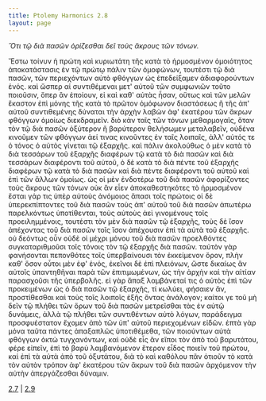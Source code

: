 ```yaml
---
title: Ptolemy Harmonics 2.8
layout: page
---
```




*Ὅτι τῷ διὰ πασῶν ὁρίζεσθαι δεῖ τοὺς ἄκρους τῶν τόνων.*

Ἔστω τοίνυν ἡ πρώτη καὶ κυριωτάτη τῆς κατὰ τὸ ἡρμοσμένον ὁμοιότητος ἀποκατάστασις ἐν τῷ πρώτῳ πάλιν τῶν ὁμοφώνων, τουτέστι τῷ διὰ πασῶν, τῶν περιεχόντων αὐτὸ φθόγγων ὡς ἐπεδείξαμεν ἀδιαφορούντων ἑνός. καὶ ὥσπερ αἱ συντιθέμεναι μετ' αὐτοῦ τῶν συμφωνιῶν τοῦτο ποιοῦσιν, ὅπερ ἂν ἐποίουν, εἰ καὶ καθ' αὑτὰς ἦσαν, οὕτως καὶ τῶν μελῶν ἕκαστον ἐπὶ μόνης τῆς κατὰ τὸ πρῶτον ὁμόφωνον διαστάσεως ἢ τῆς ἀπ' αὐτοῦ συντιθεμένης δύναται τὴν ἀρχὴν λαβὼν ἀφ' ἑκατέρου τῶν ἄκρων φθόγγων ὁμοίως διεκδραμεῖν. διὸ κἀν ταῖς τῶν τόνων μεθαρμογαῖς, ὅταν τὸν τῷ διὰ πασῶν ὀξύτερον ἢ βαρύτερον θελήσωμεν μεταλαβεῖν, οὐδένα κινοῦμεν τῶν φθόγγων ἀεί τινας κινοῦντες ἐν ταῖς λοιπαῖς, ἀλλ' αὐτός τε ὁ τόνος ὁ αὐτὸς γίνεται τῷ ἐξαρχῆς. καὶ πάλιν ἀκολούθως ὁ μὲν κατὰ τὸ διὰ τεσσάρων τοῦ ἐξαρχῆς διαφέρων τῷ κατὰ τὸ διὰ πασῶν καὶ διὰ τεσσάρων διαφέροντι τοῦ αὐτοῦ, ὁ δὲ κατὰ τὸ διὰ πέντε τοῦ ἐξαρχῆς διαφέρων τῷ κατὰ τὸ διὰ πασῶν καὶ διὰ πέντε διαφέροντι τοῦ αὐτοῦ καὶ ἐπὶ τῶν ἄλλων ὁμοίως. ὡς οἱ μὲν ἐνδοτέρω τοῦ διὰ πασῶν ἀφορίζοντες τοὺς ἄκρους τῶν τόνων οὐκ ἂν εἶεν ἀποκαθεστηκότες τὸ ἡρμοσμένον ἔσται γάρ τις ὑπὲρ αὐτοὺς ἀνόμοιος ἅπασι τοῖς πρώτοις οἱ δὲ ὑπερεκπίπτοντες τοῦ διὰ πασῶν τοὺς ἀπ' αὐτοῦ τοῦ διὰ πασῶν ἀπωτέρω παρελκόντως ὑποτίθενται, τοὺς αὐτοὺς ἀεὶ γινομένους τοῖς προειλημμένοις, τουτέστι τὸν μὲν διὰ πασῶν τῷ ἐξαρχῆς, τοὺς δὲ ἴσον ἀπέχοντας τοῦ διὰ πασῶν τοῖς ἴσον ἀπέχουσιν ἐπὶ τὰ αὐτὰ τοῦ ἐξαρχῆς. οὐ δεόντως οὖν οὐδὲ οἱ μέχρι μόνου τοῦ διὰ πασῶν προελθόντες συγκαταριθμοῦσι τοῖς τόνοις τὸν τῷ ἐξαρχῆς διὰ πασῶν. ταὐτὸν γὰρ φανήσονται πεπονθότες τοῖς ὑπερβαίνουσι τὸν ἐκκείμενον ὅρον, πλὴν καθ' ὅσον οὗτοι μὲν ἐφ' ἑνός, ἐκεῖνοι δὲ ἐπὶ πλειόνων, ὥστε δικαίως ἂν αὐτοῖς ὑπαντηθῆναι παρὰ τῶν ἐπιτιμωμένων, ὡς τὴν ἀρχὴν καὶ τὴν αἰτίαν παρασχοῦσι τῆς ὑπερβολῆς. εἰ γὰρ ἅπαξ λαμβάνεταί τις ὁ αὐτὸς ἐπὶ τῶν προκειμένων ὡς ὁ διὰ πασῶν τῷ ἐξαρχῆς, τί κωλύει, φήσαιεν ἄν, προστίθεσθαι καὶ τοὺς τοῖς λοιποῖς ἑξῆς ὄντας ἀνάλογον; καίτοι γε τοῦ μὴ δεῖν τῷ πλήθει τῶν ὅρων τοῦ διὰ πασῶν μετρεῖσθαι τὰς ἐν αὐτῷ δυνάμεις, ἀλλὰ τῷ πλήθει τῶν συντιθέντων αὐτὸ λόγων, παράδειγμα προσφυέστατον ἔχομεν ἀπὸ τῶν ὑπ' αὐτοῦ περιεχομένων εἰδῶν. ἑπτὰ γὰρ μόνα ταῦτα πάντες ἁπαξαπλῶς ὑποτιθέμεθα, τῶν ποιούντων αὐτὰ φθόγγων ὀκτὼ τυγχανόντων, καὶ οὐδὲ εἷς ἂν εἴποι τὸν ἀπὸ τοῦ βαρυτάτου, φέρε εἰπεῖν, ἐπὶ τὸ βαρὺ λαμβανόμενον ἕτερον εἶδος ποιεῖν τοῦ πρώτου, καὶ ἐπὶ τὰ αὐτὰ ἀπὸ τοῦ ὀξυτάτου, διὰ τὸ καὶ καθόλου πᾶν ὁτιοῦν τὸ κατὰ τὸν αὐτὸν τρόπον ἀφ' ἑκατέρου τῶν ἄκρων τοῦ διὰ πασῶν ἀρχόμενον τὴν αὐτὴν ἀπεργάζεσθαι δύναμιν.



[2.7](../2.7/) | [2.9](../2.9/) 


